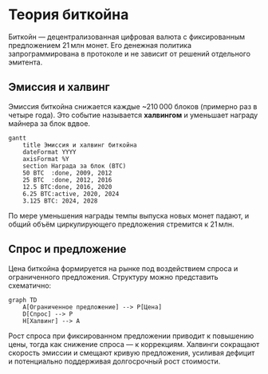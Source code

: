 # Теория биткойна

Биткойн — децентрализованная цифровая валюта с фиксированным предложением 21 млн монет. Его денежная политика запрограммирована в протоколе и не зависит от решений отдельного эмитента.

## Эмиссия и халвинг

Эмиссия биткойна снижается каждые ~210 000 блоков (примерно раз в четыре года). Это событие называется **халвингом** и уменьшает награду майнера за блок вдвое.

```mermaid
gantt
    title Эмиссия и халвинг биткойна
    dateFormat YYYY
    axisFormat %Y
    section Награда за блок (BTC)
    50 BTC  :done, 2009, 2012
    25 BTC  :done, 2012, 2016
    12.5 BTC:done, 2016, 2020
    6.25 BTC:active, 2020, 2024
    3.125 BTC: 2024, 2028
```

По мере уменьшения награды темпы выпуска новых монет падают, и общий объём циркулирующего предложения стремится к 21 млн.

## Спрос и предложение

Цена биткойна формируется на рынке под воздействием спроса и ограниченного предложения. Структуру можно представить схематично:

```mermaid
graph TD
    A[Ограниченное предложение] --> P[Цена]
    D[Спрос] --> P
    H[Халвинг] --> A
```

Рост спроса при фиксированном предложении приводит к повышению цены, тогда как снижение спроса — к коррекциям. Халвинги сокращают скорость эмиссии и смещают кривую предложения, усиливая дефицит и потенциально поддерживая долгосрочный рост стоимости.
